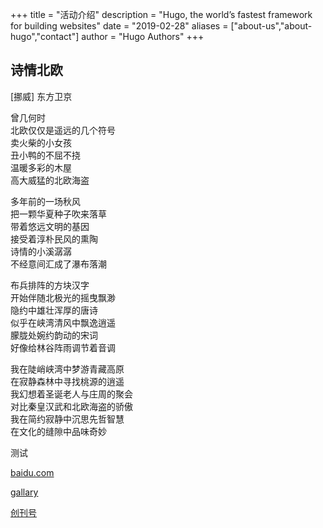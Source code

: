 +++
title = "活动介绍"
description = "Hugo, the world’s fastest framework for building websites"
date = "2019-02-28"
aliases = ["about-us","about-hugo","contact"]
author = "Hugo Authors"
+++

## 诗情北欧

[挪威] 东方卫京

曾几何时  
北欧仅仅是遥远的几个符号  
卖火柴的小女孩  
丑小鸭的不屈不挠  
温暖多彩的木屋  
高大威猛的北欧海盗  

多年前的一场秋风  
把一颗华夏种子吹来落草  
带着悠远文明的基因  
接受着淳朴民风的熏陶  
诗情的小溪潺潺  
不经意间汇成了瀑布落潮  

布兵排阵的方块汉字  
开始伴随北极光的摇曳飘渺  
隐约中雄壮浑厚的唐诗  
似乎在峡湾清风中飘逸逍遥  
朦胧处婉约韵动的宋词  
好像给林谷阵雨调节着音调  

我在陡峭峡湾中梦游青藏高原  
在寂静森林中寻找桃源的逍遥  
我幻想着圣诞老人与庄周的聚会  
对比秦皇汉武和北欧海盗的骄傲  
我在简约寂静中沉思先哲智慧  
在文化的缝隙中品味奇妙  

测试

[baidu.com](http://baidu.com)

[gallary](http://localhost:1313/tags/gallery/)

[创刊号](http://localhost:1313/post/my-first-post/)
